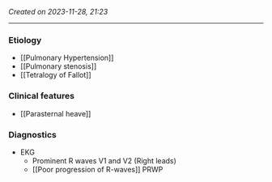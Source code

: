 *Created on 2023-11-28, 21:23* 

---
### Etiology
- [[Pulmonary Hypertension]] 
- [[Pulmonary stenosis]] 
- [[Tetralogy of Fallot]] 
### Clinical features
- [[Parasternal heave]] 
### Diagnostics
- EKG
	- Prominent R waves V1 and V2 (Right leads)
	- [[Poor progression of R-waves]] PRWP